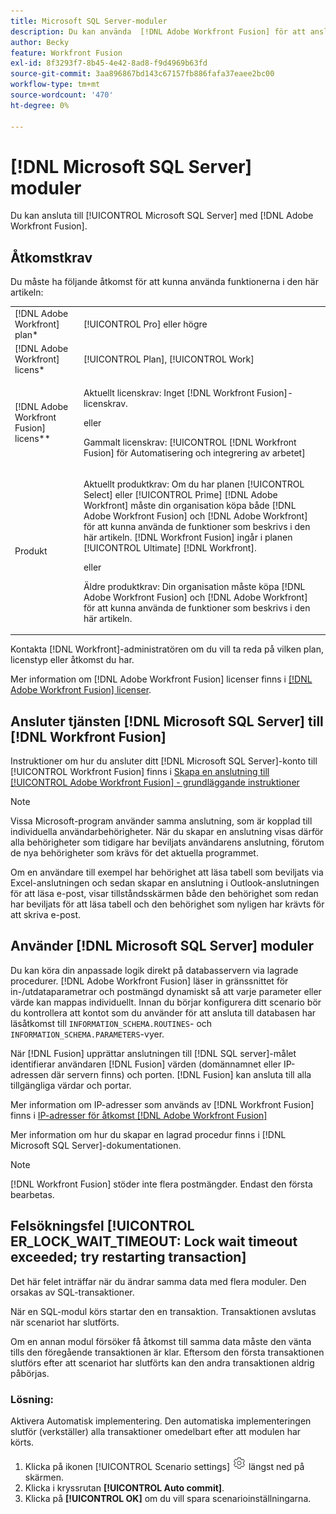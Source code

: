 ```yaml
---
title: Microsoft SQL Server-moduler
description: Du kan använda  [!DNL Adobe Workfront Fusion] för att ansluta till Microsoft SQL Server.
author: Becky
feature: Workfront Fusion
exl-id: 8f3293f7-8b45-4e42-8ad8-f9d4969b63fd
source-git-commit: 3aa896867bd143c67157fb886fafa37eaee2bc00
workflow-type: tm+mt
source-wordcount: '470'
ht-degree: 0%

---
```


# [!DNL Microsoft SQL Server] moduler

Du kan ansluta till [!UICONTROL Microsoft SQL Server] med [!DNL Adobe Workfront Fusion].

## Åtkomstkrav

Du måste ha följande åtkomst för att kunna använda funktionerna i den här artikeln:

<table style="table-layout:auto"> 
 <col> 
 <col> 
 <tbody> 
  <tr> 
   <td role="rowheader">[!DNL Adobe Workfront] plan*</td>
  <td> <p>[!UICONTROL Pro] eller högre</p> </td>
  </tr> 
  <tr data-mc-conditions=""> 
   <td role="rowheader">[!DNL Adobe Workfront] licens*</td>
   <td> <p>[!UICONTROL Plan], [!UICONTROL Work]</p> </td> 
  </tr> 
  <tr> 
   <td role="rowheader">[!DNL Adobe Workfront Fusion] licens**</td> 
   <td>
   <p>Aktuellt licenskrav: Inget [!DNL Workfront Fusion]-licenskrav.</p>
   <p>eller</p>
   <p>Gammalt licenskrav: [!UICONTROL [!DNL Workfront Fusion] för Automatisering och integrering av arbetet] </p>
   </td> 
  </tr> 
  <tr> 
   <td role="rowheader">Produkt</td> 
   <td>
   <p>Aktuellt produktkrav: Om du har planen [!UICONTROL Select] eller [!UICONTROL Prime] [!DNL Adobe Workfront] måste din organisation köpa både [!DNL Adobe Workfront Fusion] och [!DNL Adobe Workfront] för att kunna använda de funktioner som beskrivs i den här artikeln. [!DNL Workfront Fusion] ingår i planen [!UICONTROL Ultimate] [!DNL Workfront].</p>
   <p>eller</p>
   <p>Äldre produktkrav: Din organisation måste köpa [!DNL Adobe Workfront Fusion] och [!DNL Adobe Workfront] för att kunna använda de funktioner som beskrivs i den här artikeln.</p>
   </td> 
  </tr> 
 </tbody> 
</table>

Kontakta [!DNL Workfront]-administratören om du vill ta reda på vilken plan, licenstyp eller åtkomst du har.

Mer information om [!DNL Adobe Workfront Fusion] licenser finns i [[!DNL Adobe Workfront Fusion] licenser](/help/workfront-fusion/set-up-and-manage-workfront-fusion/licensing-operations-overview/license-automation-vs-integration.md).



## Ansluter tjänsten [!DNL Microsoft SQL Server] till [!DNL Workfront Fusion]

Instruktioner om hur du ansluter ditt [!DNL Microsoft SQL Server]-konto till [!UICONTROL Workfront Fusion] finns i [Skapa en anslutning till [!UICONTROL Adobe Workfront Fusion] - grundläggande instruktioner](/help/workfront-fusion/create-scenarios/connect-to-apps/connect-to-fusion-general.md)

>[!NOTE]
>
>Vissa Microsoft-program använder samma anslutning, som är kopplad till individuella användarbehörigheter. När du skapar en anslutning visas därför alla behörigheter som tidigare har beviljats användarens anslutning, förutom de nya behörigheter som krävs för det aktuella programmet.
>
>Om en användare till exempel har behörighet att läsa tabell som beviljats via Excel-anslutningen och sedan skapar en anslutning i Outlook-anslutningen för att läsa e-post, visar tillståndsskärmen både den behörighet som redan har beviljats för att läsa tabell och den behörighet som nyligen har krävts för att skriva e-post.

## Använder [!DNL Microsoft SQL Server] moduler

Du kan köra din anpassade logik direkt på databasservern via lagrade procedurer. [!DNL Adobe Workfront Fusion] läser in gränssnittet för in-/utdataparametrar och postmängd dynamiskt så att varje parameter eller värde kan mappas individuellt. Innan du börjar konfigurera ditt scenario bör du kontrollera att kontot som du använder för att ansluta till databasen har läsåtkomst till `INFORMATION_SCHEMA.ROUTINES`- och `INFORMATION_SCHEMA.PARAMETERS`-vyer.

När [!DNL Fusion] upprättar anslutningen till [!DNL SQL server]-målet identifierar användaren [!DNL Fusion] värden (domännamnet eller IP-adressen där servern finns) och porten. [!DNL Fusion] kan ansluta till alla tillgängliga värdar och portar.

Mer information om IP-adresser som används av [!DNL Workfront Fusion] finns i [IP-adresser för åtkomst [!DNL Adobe Workfront Fusion]](/help/workfront-fusion/set-up-and-manage-workfront-fusion/set-up-and-manage-orgs-and-teams/set-up-orgs-teams-and-users/set-up-ip-addresses-for-fusion.md)

Mer information om hur du skapar en lagrad procedur finns i [!DNL Microsoft SQL Server]-dokumentationen.

>[!NOTE]
>
>[!DNL Workfront Fusion] stöder inte flera postmängder. Endast den första bearbetas.

## Felsökningsfel [!UICONTROL ER_LOCK_WAIT_TIMEOUT: Lock wait timeout exceeded; try restarting transaction]

Det här felet inträffar när du ändrar samma data med flera moduler. Den orsakas av SQL-transaktioner.

När en SQL-modul körs startar den en transaktion. Transaktionen avslutas när scenariot har slutförts.

Om en annan modul försöker få åtkomst till samma data måste den vänta tills den föregående transaktionen är klar. Eftersom den första transaktionen slutförs efter att scenariot har slutförts kan den andra transaktionen aldrig påbörjas.

### Lösning:

Aktivera Automatisk implementering. Den automatiska implementeringen slutför (verkställer) alla transaktioner omedelbart efter att modulen har körts.

1. Klicka på ikonen [!UICONTROL Scenario settings] ![Scenarioinställningar](/help/workfront-fusion/references/apps-and-modules/assets/scenario-settings-icon.png) längst ned på skärmen.
1. Klicka i kryssrutan **[!UICONTROL Auto commit]**.
1. Klicka på **[!UICONTROL OK]** om du vill spara scenarioinställningarna.
